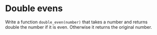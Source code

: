# Double evens

Write a function `double_even(number)` that takes a number and returns double the number if it is even.
Otherwise it returns the original number.
